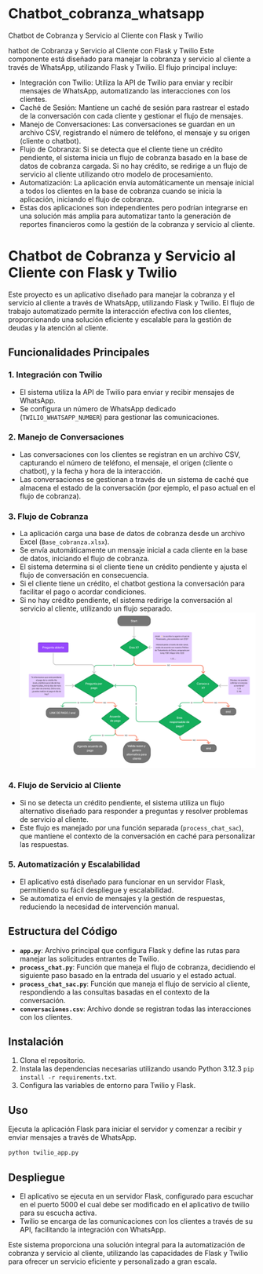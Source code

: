 # Chatbot_cobranza_whatsapp
Chatbot de Cobranza y Servicio al Cliente con Flask y Twilio


hatbot de Cobranza y Servicio al Cliente con Flask y Twilio
Este componente está diseñado para manejar la cobranza y servicio al cliente a través de WhatsApp, utilizando Flask y Twilio. El flujo principal incluye:

* Integración con Twilio: Utiliza la API de Twilio para enviar y recibir mensajes de WhatsApp, automatizando las interacciones con los clientes.
* Caché de Sesión: Mantiene un caché de sesión para rastrear el estado de la conversación con cada cliente y gestionar el flujo de mensajes.
* Manejo de Conversaciones: Las conversaciones se guardan en un archivo CSV, registrando el número de teléfono, el mensaje y su origen (cliente o chatbot).
* Flujo de Cobranza: Si se detecta que el cliente tiene un crédito pendiente, el sistema inicia un flujo de cobranza basado en la base de datos de cobranza cargada. Si no hay crédito, se redirige a un flujo de servicio al cliente utilizando otro modelo de procesamiento.
* Automatización: La aplicación envía automáticamente un mensaje inicial a todos los clientes en la base de cobranza cuando se inicia la aplicación, iniciando el flujo de cobranza.
* Estas dos aplicaciones son independientes pero podrían integrarse en una solución más amplia para automatizar tanto la generación de reportes financieros como la gestión de la cobranza y servicio al cliente.


# Chatbot de Cobranza y Servicio al Cliente con Flask y Twilio

Este proyecto es un aplicativo diseñado para manejar la cobranza y el servicio al cliente a través de WhatsApp, utilizando Flask y Twilio. El flujo de trabajo automatizado permite la interacción efectiva con los clientes, proporcionando una solución eficiente y escalable para la gestión de deudas y la atención al cliente.

## Funcionalidades Principales

### 1. **Integración con Twilio**
- El sistema utiliza la API de Twilio para enviar y recibir mensajes de WhatsApp.
- Se configura un número de WhatsApp dedicado (`TWILIO_WHATSAPP_NUMBER`) para gestionar las comunicaciones.

### 2. **Manejo de Conversaciones**
- Las conversaciones con los clientes se registran en un archivo CSV, capturando el número de teléfono, el mensaje, el origen (cliente o chatbot), y la fecha y hora de la interacción.
- Las conversaciones se gestionan a través de un sistema de caché que almacena el estado de la conversación (por ejemplo, el paso actual en el flujo de cobranza).

### 3. **Flujo de Cobranza**
- La aplicación carga una base de datos de cobranza desde un archivo Excel (`Base_cobranza.xlsx`).
- Se envía automáticamente un mensaje inicial a cada cliente en la base de datos, iniciando el flujo de cobranza.
- El sistema determina si el cliente tiene un crédito pendiente y ajusta el flujo de conversación en consecuencia.
- Si el cliente tiene un crédito, el chatbot gestiona la conversación para facilitar el pago o acordar condiciones.
- Si no hay crédito pendiente, el sistema redirige la conversación al servicio al cliente, utilizando un flujo separado.
![Flujo de Cobranza](flujo_cobranza.png)
### 4. **Flujo de Servicio al Cliente**
- Si no se detecta un crédito pendiente, el sistema utiliza un flujo alternativo diseñado para responder a preguntas y resolver problemas de servicio al cliente.
- Este flujo es manejado por una función separada (`process_chat_sac`), que mantiene el contexto de la conversación en caché para personalizar las respuestas.

### 5. **Automatización y Escalabilidad**
- El aplicativo está diseñado para funcionar en un servidor Flask, permitiendo su fácil despliegue y escalabilidad.
- Se automatiza el envío de mensajes y la gestión de respuestas, reduciendo la necesidad de intervención manual.

## Estructura del Código

- **`app.py`**: Archivo principal que configura Flask y define las rutas para manejar las solicitudes entrantes de Twilio.
- **`process_chat.py`**: Función que maneja el flujo de cobranza, decidiendo el siguiente paso basado en la entrada del usuario y el estado actual.
- **`process_chat_sac.py`**: Función que maneja el flujo de servicio al cliente, respondiendo a las consultas basadas en el contexto de la conversación.
- **`conversaciones.csv`**: Archivo donde se registran todas las interacciones con los clientes.



## Instalación

1. Clona el repositorio.
2. Instala las dependencias necesarias utilizando usando Python 3.12.3 `pip install -r requirements.txt`.
3. Configura las variables de entorno para Twilio y Flask.

## Uso

Ejecuta la aplicación Flask para iniciar el servidor y comenzar a recibir y enviar mensajes a través de WhatsApp.

```bash
python twilio_app.py
```


## Despliegue

- El aplicativo se ejecuta en un servidor Flask, configurado para escuchar en el puerto 5000 el cual debe ser modificado en el aplicativo de twilio para su escucha activa.
- Twilio se encarga de las comunicaciones con los clientes a través de su API, facilitando la integración con WhatsApp.

Este sistema proporciona una solución integral para la automatización de cobranza y servicio al cliente, utilizando las capacidades de Flask y Twilio para ofrecer un servicio eficiente y personalizado a gran escala.